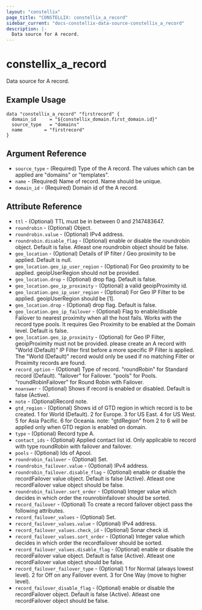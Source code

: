 ```yaml
---
layout: "constellix"
page_title: "CONSTELLIX: constellix_a_record"
sidebar_current: "docs-constellix-data-source-constellix_a_record"
description: |-
  Data source for A record.
---
```


# constellix_a_record
Data source for A record.

## Example Usage ##

```hcl
data "constellix_a_record" "firstrecord" {
  domain_id 	= "${constellix_domain.first_domain.id}"
  source_type	= "domains"
  name     	  = "firstrecord"
}

```

## Argument Reference
* `source_type` - (Required) Type of the A record. The values which can be applied are "domains" or "templates".
* `name` - (Required) Name of record. Name should be unique.
* `domain_id` - (Required) Domain id of the A record.

## Attribute Reference ##

* `ttl` - (Optional) TTL must be in between 0 and 2147483647.
* `roundrobin` - (Optional) Object.
* `roundrobin.value` - (Optional) IPv4 address.
* `roundrobin.disable_flag` - (Optional) enable or disable the roundrobin object. Default is false. Atleast one roundrobin object should be false.
* `geo_location` - (Optional) Details of IP filter / Geo proximity to be applied. Default is null.
* `geo_location.geo_ip_user_region` - (Optional) For Geo proximity to be applied. geoipUserRegion should not be provided.
* `geo_location.drop` - (Optional) drop flag. Default is false.
* `geo_location.geo_ip_proximity` - (Optional) a valid geoipProximity id.
* `geo_location.geo_ip_user_region` - (Optional) For Geo IP Filter to be applied. geoipUserRegion should be [1].
* `geo_location.drop` - (Optional) drop flag. Default is false.
* `geo_location.geo_ip_failover` - (Optional) Flag to enable/disable Failover to nearest proximity when all the host fails. Works with the record type pools. It requires Geo Proximity to be enabled at the Domain level. Default is false. 
* `geo_location.geo_ip_proximity` - (Optional) for Geo IP Filter, geoipProximity must not be provided. please create an A record with "World (Default)" IP Filter first before a more specific IP Filter is applied. The "World (Default)" record would only be used if no matching Filter or Proximity records are found.
* `record_option` - (Optional) Type of record. "roundRobin" for Standard record (Default). "failover" for Failover. "pools" for Pools. "roundRobinFailover" for Round Robin with Failover.
* `noanswer` - (Optional) Shows if record is enabled or disabled. Default is false (Active).
* `note` - (Optional)Record note.
* `gtd_region` - (Optional) Shows id of GTD region in which record is to be created. 1 for World (Default). 2 for Europe. 3 for US East. 4 for US West. 5 for Asia Pacific. 6 for Oceania. note: "gtdRegion" from 2 to 6 will be applied only when GTD region is enabled on domain.
* `type` - (Optional) Record type A.
* `contact_ids` - (Optional) Applied contact list id. Only applicable to record with type roundRobin with failover and failover.
* `pools` - (Optional) Ids of Apool.
* `roundrobin_failover` - (Optional) Set.
* `roundrobin_failover.value` - (Optional) IPv4 address.
* `roundrobin_failover.disable_flag` - (Optional) enable or disable the recordFailover value object. Default is false (Active). Atleast one recordFailover value object should be false.
* `roundrobin_failover.sort_order` - (Optional) Integer value which decides in which order the rounrobinfailover should be sorted.
* `record_failover` - (Optional) To create a record failover object pass the following attributes.
* `record_failover_values` - (Optional) Set. 
* `record_failover_values.value` - (Optional) IPv4 address.
* `record_failover_values.check_id` - (Optional) Sonar check id.
* `record_failover_values.sort_order` - (Optional) Integer value which decides in which order the recordfailover should be sorted.
* `record_failover_values.disable_flag` - (Optional) enable or disable the recordFailover value object. Default is false (Active). Atleast one recordFailover value object should be false.
* `record_failover_failover_type` - (Optional) 1 for Normal (always lowest level). 2 for Off on any Failover event. 3 for One Way (move to higher level).
* `record_failover_disable_flag` - (Optional) enable or disable the recordFailover object. Default is false (Active). Atleast one recordFailover object should be false.
